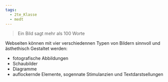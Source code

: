 ```yaml
---
tags:
  - 2te_Klasse
  - medt
---
```

> Ein Bild sagt mehr als 100 Worte

Webseiten können mit vier verschiedennen Typen von Bildern sinnvoll und ästhethisch Gestaltet werden: 
- fotografische Abbildungen
- Schaubilder 
- Diagramme 
- auflockernde Elemente, sogennate Stimulanzien und Textdarstsellungen